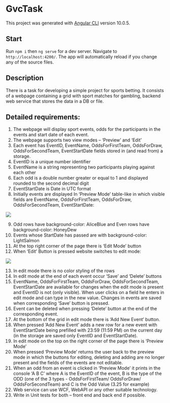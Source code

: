 # GvcTask

This project was generated with [Angular CLI](https://github.com/angular/angular-cli) version 10.0.5.

## Start

Run `npm i` then `ng serve` for a dev server. Navigate to `http://localhost:4200/`. The app will automatically reload if you change any of the source files.

## Description
There is a task for developing a simple project for sports betting. It consists of a webpage containing a
grid with sport matches for gambling, backend web service that stores the data in a DB or file.

## Detailed requirements:

1. The webpage will display sport events, odds for the participants in the events and start date of each
event.
2. The webpage supports two view modes – ‘Preview’ and ‘Edit’
3. Each event has EventID, EventName, OddsForFirstTeam, OddsForDraw, OddsForSecondTeam,
EventStartDate fields stored in (and read from) a storage.
4. EventID is a unique number identifier
5. EventName is a string representing two participants playing against each other
6. Each odd is a double number greater or equal to 1 and displayed rounded to the second decimal
digit
7. EventStartDate is Date in UTC format
8. Initially events are displayed In ‘Preview Mode’ table-like in which visible fields are EventName,
OddsForFirstTeam, OddsForDraw, OddsForSecondTeam, EventStartDate:

![](https://i.imgur.com/ZOoitth.png)

9. Odd rows have background-color: AliceBlue and Even rows have background-color: HoneyDew
10. Events whose StartDate has passed are with background-color: LightSalmon
11. At the top right corner of the page there is ‘Edit Mode’ button
12. When ‘Edit’ Button is pressed website switches to edit mode:

![](https://i.imgur.com/DTgKrfy.png)

13. In edit mode there is no color styling of the rows
14. In edit mode at the end of each event occur ‘Save’ and ‘Delete’ buttons
15. EventName, OddsForFirstTeam, OddsForDraw, OddsForSecondTeam, EventStartDate are available
for changes when the edit mode is present and EventID is not (only visible). When user clicks on a
field he enters in edit mode and can type in the new value. Changes in events are saved when
corresponding ‘Save’ button is pressed.
16. Event can be deleted when pressing ‘Delete’ button at the end of the corresponding event.
17. At the bottom of the grid in edit mode there is ‘Add New Event’ button.
18. When pressed ‘Add New Event’ adds a new row for a new event with EventStartDate being prefilled
with 23:59 (11:59 PM) on the current day (in the storage are saved only EventID and
EventStartDate).
19. In edit mode on the top on the right corner of the page there is ‘Preview Mode’
20. When pressed ‘Preview Mode’ returns the user back to the preview mode in which the buttons for
editing, deleting and adding are no longer present and the fields of the events are not editable.
21. When an odd from an event is clicked in ‘Preview Mode’ it prints in the console ‘A B C’ where A is
the EventID of the event, B is the type of the ODD (one of the 3 types - OddsForFirstTeam/
OddsForDraw/ OddsForSecondTeam) and C is the Odd Value (3.25 for example)
22. Web service can use WCF, WebAPI or any other suitable technology.
23. Write in Unit tests for both – front end and back end if possible.



